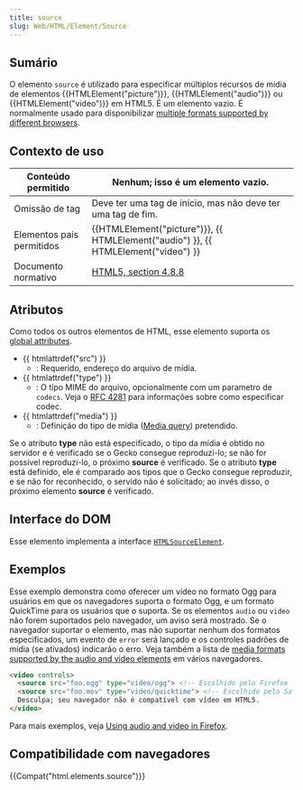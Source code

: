 ```yaml
---
title: source
slug: Web/HTML/Element/Source
---
```


## Sumário

O elemento `source` é utilizado para especificar múltiplos recursos de mídia de elementos {{HTMLElement("picture")}}, {{HTMLElement("audio")}} ou {{HTMLElement("video")}} em HTML5. É um elemento vazio. É normalmente usado para disponibilizar [multiple formats supported by different browsers](/En/Media_formats_supported_by_the_audio_and_video_elements).

## Contexto de uso

| Conteúdo permitido        | Nenhum; isso é um elemento vazio.                                                                                |
| ------------------------- | ---------------------------------------------------------------------------------------------------------------- |
| Omissão de tag            | Deve ter uma tag de início, mas não deve ter uma tag de fim.                                                     |
| Elementos pais permitidos | {{HTMLElement("picture")}}, {{ HTMLElement("audio") }}, {{ HTMLElement("video") }} |
| Documento normativo       | [HTML5, section 4.8.8](http://www.w3.org/TR/html5/video.html#the-source-element)                                 |

## Atributos

Como todos os outros elementos de HTML, esse elemento suporta os [global attributes](/en/HTML/Global_attributes).

- {{ htmlattrdef("src") }}
  - : Requerido, endereço do arquivo de mídia.
- {{ htmlattrdef("type") }}
  - : O tipo MIME do arquivo, opcionalmente com um parametro de `codecs`. Veja o [RFC 4281](http://www.rfc-editor.org/rfc/rfc4281.txt) para informações sobre como especificar codec.
- {{ htmlattrdef("media") }}
  - : Definição do tipo de mídia ([Media query](/en/CSS/Media_queries)) pretendido.

Se o atributo **type** não está especificado, o tipo da mídia é obtido no servidor e é verificado se o Gecko consegue reproduzi-lo; se não for possível reproduzi-lo, o próximo **source** é verificado. Se o atributo **type** está definido, ele é comparado aos tipos que o Gecko consegue reproduzir, e se não for reconhecido, o servido não é solicitado; ao invés disso, o próximo elemento **source** é verificado.

## Interface do DOM

Esse elemento implementa a interface [`HTMLSourceElement`](/en/DOM/HTMLSourceElement).

## Exemplos

Esse exemplo demonstra como oferecer um vídeo no formato Ogg para usuários em que os navegadores suporta o formato Ogg, e um formato QuickTime para os usuários que o suporta. Se os elementos `audio` ou `video` não forem suportados pelo navegador, um aviso será mostrado. Se o navegador suportar o elemento, mas não suportar nenhum dos formatos especificados, um evento de `error` será lançado e os controles padrões de mídia (se ativados) indicarão o erro. Veja também a lista de [media formats supported by the audio and video elements](/En/Media_formats_supported_by_the_audio_and_video_elements) em vários navegadores.

```html
<video controls>
  <source src="foo.ogg" type="video/ogg"> <!-- Escolhido pelo Firefox -->
  <source src="foo.mov" type="video/quicktime"> <!-- Escolhido pelo Safari -->
  Desculpa; seu navegador não é compatível com vídeo em HTML5.
</video>
```

Para mais exemplos, veja [Using audio and video in Firefox](/en/Using_HTML5_audio_and_video).

## Compatibilidade com navegadores

{{Compat("html.elements.source")}}
